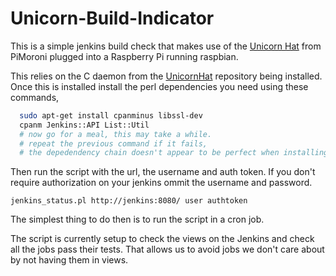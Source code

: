 # Unicorn-Build-Indicator

This is a simple jenkins build check that makes use of the
[Unicorn Hat](http://shop.pimoroni.com/products/unicorn-hat) from PiMoroni
plugged into a Raspberry Pi running raspbian.

This relies on the C daemon from the
[UnicornHat](https://github.com/pimoroni/UnicornHat/tree/master/c/unicornd)
repository being installed.  Once this is installed install the
perl dependencies you need using these commands,

```bash
  sudo apt-get install cpanminus libssl-dev
  cpanm Jenkins::API List::Util
  # now go for a meal, this may take a while.
  # repeat the previous command if it fails,
  # the depedendency chain doesn't appear to be perfect when installing on the Pi.
```

Then run the script with the url, the username and auth token.  If you don't
require authorization on your jenkins ommit the username and password.

`jenkins_status.pl http://jenkins:8080/ user authtoken`

The simplest thing to do then is to run the script in a cron job.

The script is currently setup to check the views on the Jenkins and check all
the jobs pass their tests.  That allows us to avoid jobs we don't care about
by not having them in views.
